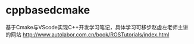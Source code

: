# cppbasedcmake
基于Cmake与VScode实现C++开发学习笔记，具体学习可移步赵虚左老师主讲的网站
http://www.autolabor.com.cn/book/ROSTutorials/index.html
